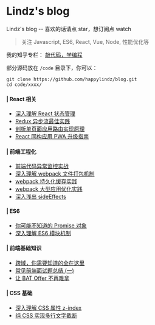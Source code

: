 # Lindz's blog

Lindz's blog -- 喜欢的话请点 star，想订阅点 watch

> 关注 Javascript, ES6, React, Vue, Node, 性能优化等

我的知乎专栏： [敲代码，学编程](https://zhuanlan.zhihu.com/learncoding)

部分源码放在 ```/code``` 目录下，你可以：

```
git clone https://github.com/happylindz/blog.git
cd code/xxxx/
```

#### | React 相关

* [深入理解 React 状态管理](https://github.com/happylindz/react-state-management-tutorial)
* [Redux 异步流最佳实践](https://github.com/happylindz/blog/issues/2)
* [剖析单页面应用路由实现原理](https://github.com/happylindz/blog/issues/4)
* [React 同构应用 PWA 升级指南](https://github.com/happylindz/blog/issues/14)

#### | 前端工程化

* [前端代码异常监控实战](https://github.com/happylindz/blog/issues/5)
* [深入理解 webpack 文件打包机制](https://github.com/happylindz/blog/issues/6)
* [webpack 持久化缓存实践](https://github.com/happylindz/blog/issues/7)
* [webpack 大型应用优化实践](https://github.com/happylindz/blog/issues/8)
* [深入浅出 sideEffects](https://github.com/happylindz/blog/issues/15)

#### | ES6 

* [你可能不知道的 Promise 对象](https://github.com/happylindz/blog/issues/1)
* [深入理解 ES6 模块机制](https://github.com/happylindz/blog/issues/10)

#### | 前端基础知识

* [跨域，你需要知道的全在这里](https://github.com/happylindz/blog/issues/3)
* [常见前端面试题总结 (一)](https://github.com/happylindz/blog/issues/9)
* [让 BAT Offer 不再难拿](https://github.com/happylindz/blog/issues/13)

#### | CSS 基础

* [深入理解 CSS 属性 z-index](https://github.com/happylindz/blog/issues/11)
* [纯 CSS 实现多行文字截断](https://github.com/happylindz/blog/issues/12)
